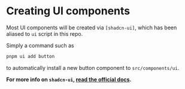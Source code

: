 # Creating UI components

Most UI components will be created via `[shadcn-ui]`, which has been aliased to `ui` script in this repo.

Simply a command such as

```bash
pnpm ui add button
```

to automatically install a new button component to `src/components/ui`.

**For more info on `shadcn-ui`, [read the official docs](https://ui.shadcn.com/docs).**
